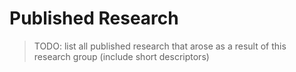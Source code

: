 # Published Research

> TODO: list all published research that arose as a result of this research group (include short descriptors)
